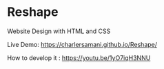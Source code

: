 # Reshape
Website Design with HTML and CSS

Live Demo: https://charlersamani.github.io/Reshape/

How to develop it : https://youtu.be/1yO7iqH3NNU
